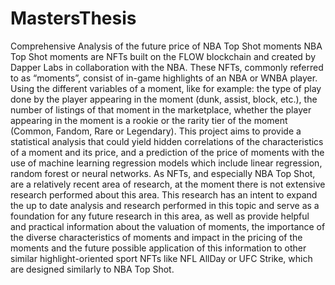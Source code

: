 # MastersThesis
Comprehensive Analysis of the future price of NBA Top Shot moments
NBA Top Shot moments are NFTs built on the FLOW blockchain and created by Dapper Labs in collaboration with the NBA. 
These NFTs, commonly referred to as “moments”, consist of in-game highlights of an NBA or WNBA player. 
Using the different variables of a moment, like for example: the type of play done by the player appearing in the moment (dunk, assist, block, etc.), the number of listings of that moment in the marketplace, whether the player appearing in the moment is a rookie or the rarity tier of the moment (Common, Fandom, Rare or Legendary). 
This project aims to provide a statistical analysis that could yield hidden correlations of the characteristics of a moment and its price, and a prediction of the price of moments with the use of machine learning regression models which include linear regression, random forest or neural networks. 
As NFTs, and especially NBA Top Shot, are a relatively recent area of research, at the moment there is not extensive research performed about this area.
This research has an intent to expand the up to date analysis and research performed in this topic and serve as a foundation for any future research in this area, as well as provide helpful and practical information about the valuation of moments, the importance of the diverse characteristics of moments and impact in the pricing of the moments and the future possible application of this information to other similar highlight-oriented sport NFTs like NFL AllDay or UFC Strike, which are designed similarly to NBA Top Shot.
